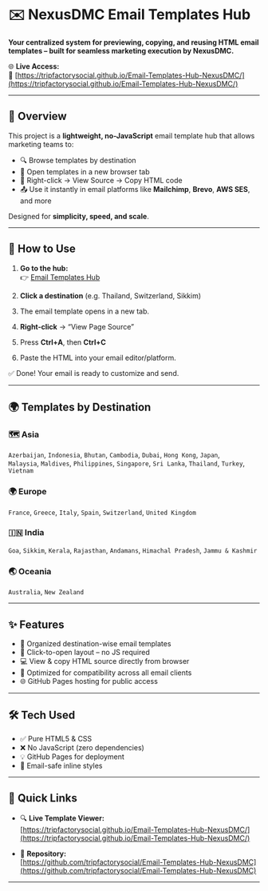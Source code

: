 # ✉️ NexusDMC Email Templates Hub

**Your centralized system for previewing, copying, and reusing HTML email templates – built for seamless marketing execution by NexusDMC.**

🌐 **Live Access:**  
🔗 [https://tripfactorysocial.github.io/Email-Templates-Hub-NexusDMC/](https://tripfactorysocial.github.io/Email-Templates-Hub-NexusDMC/)

---

## 📌 Overview

This project is a **lightweight, no-JavaScript** email template hub that allows marketing teams to:

- 🔍 Browse templates by destination
- 🔗 Open templates in a new browser tab
- 🧾 Right-click → View Source → Copy HTML code
- 📤 Use it instantly in email platforms like **Mailchimp**, **Brevo**, **AWS SES**, and more

Designed for **simplicity, speed, and scale**.

---

## 🧭 How to Use

1. **Go to the hub:**  
   👉 [Email Templates Hub](https://tripfactorysocial.github.io/Email-Templates-Hub-NexusDMC/)

2. **Click a destination** (e.g. Thailand, Switzerland, Sikkim)

3. The email template opens in a new tab.

4. **Right-click** → “View Page Source”

5. Press **Ctrl+A**, then **Ctrl+C**

6. Paste the HTML into your email editor/platform.

✅ Done! Your email is ready to customize and send.

---

## 🌍 Templates by Destination

### **🗺 Asia**

`Azerbaijan`, `Indonesia`, `Bhutan`, `Cambodia`, `Dubai`, `Hong Kong`, `Japan`,  
`Malaysia`, `Maldives`, `Philippines`, `Singapore`, `Sri Lanka`, `Thailand`, `Turkey`, `Vietnam`

### **🌍 Europe**

`France`, `Greece`, `Italy`, `Spain`, `Switzerland`, `United Kingdom`

### **🇮🇳 India**

`Goa`, `Sikkim`, `Kerala`, `Rajasthan`, `Andamans`, `Himachal Pradesh`, `Jammu & Kashmir`

### **🌏 Oceania**

`Australia`, `New Zealand`

---

## ✨ Features

- 📂 Organized destination-wise email templates
- 🔗 Click-to-open layout – no JS required
- 💻 View & copy HTML source directly from browser
- 🧱 Optimized for compatibility across all email clients
- 🌐 GitHub Pages hosting for public access

---

## 🛠 Tech Used

- ✅ Pure HTML5 & CSS
- ❌ No JavaScript (zero dependencies)
- 💡 GitHub Pages for deployment
- 📨 Email-safe inline styles

---

## 🔗 Quick Links

- 🔍 **Live Template Viewer:**  
  [https://tripfactorysocial.github.io/Email-Templates-Hub-NexusDMC/](https://tripfactorysocial.github.io/Email-Templates-Hub-NexusDMC/)

- 📂 **Repository:**  
  [https://github.com/tripfactorysocial/Email-Templates-Hub-NexusDMC](https://github.com/tripfactorysocial/Email-Templates-Hub-NexusDMC)

---
